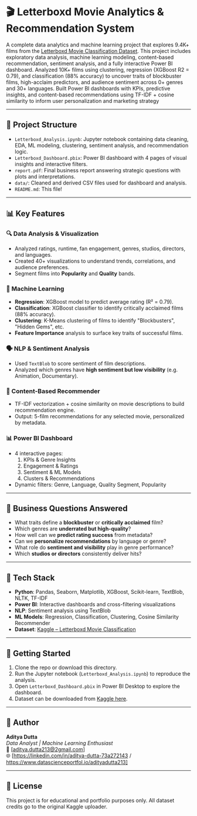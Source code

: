 # 🎬 Letterboxd Movie Analytics & Recommendation System

A complete data analytics and machine learning project that explores 9.4K+ films from the [Letterboxd Movie Classification Dataset](https://www.kaggle.com/datasets/sahilislam007/letterbox-movie-classification-dataset/data). This project includes exploratory data analysis, machine learning modeling, content-based recommendation, sentiment analysis, and a fully interactive Power BI dashboard. Analyzed 10K+ films using clustering, regression (XGBoost R2 = 0.79), and classification (88% accuracy) to uncover traits of blockbuster films, high-acclaim predictors, and audience sentiment across 0+ genres and 30+ languages. Built Power BI dashboards with KPIs, predictive insights, and content-based recommendations using TF-IDF + cosine similarity to inform user personalization and marketing strategy

---

## 📁 Project Structure

- `Letterboxd_Analysis.ipynb`: Jupyter notebook containing data cleaning, EDA, ML modeling, clustering, sentiment analysis, and recommendation logic.
- `Letterboxd_Dashboard.pbix`: Power BI dashboard with 4 pages of visual insights and interactive filters.
- `report.pdf`: Final business report answering strategic questions with plots and interpretations.
- `data/`: Cleaned and derived CSV files used for dashboard and analysis.
- `README.md`: This file!

---

## 📊 Key Features

### 🔍 Data Analysis & Visualization
- Analyzed ratings, runtime, fan engagement, genres, studios, directors, and languages.
- Created 40+ visualizations to understand trends, correlations, and audience preferences.
- Segment films into **Popularity** and **Quality** bands.

### 🤖 Machine Learning
- **Regression**: XGBoost model to predict average rating (R² = 0.79).
- **Classification**: XGBoost classifier to identify critically acclaimed films (88% accuracy).
- **Clustering**: K-Means clustering of films to identify "Blockbusters", "Hidden Gems", etc.
- **Feature Importance** analysis to surface key traits of successful films.

### 🗣️ NLP & Sentiment Analysis
- Used `TextBlob` to score sentiment of film descriptions.
- Analyzed which genres have **high sentiment but low visibility** (e.g. Animation, Documentary).

### 🎯 Content-Based Recommender
- TF-IDF vectorization + cosine similarity on movie descriptions to build recommendation engine.
- Output: 5-film recommendations for any selected movie, personalized by metadata.

### 📊 Power BI Dashboard
- 4 interactive pages:
  1. KPIs & Genre Insights  
  2. Engagement & Ratings  
  3. Sentiment & ML Models  
  4. Clusters & Recommendations  
- Dynamic filters: Genre, Language, Quality Segment, Popularity

---

## 📌 Business Questions Answered

- What traits define a **blockbuster** or **critically acclaimed** film?
- Which genres are **underrated but high-quality**?
- How well can we **predict rating success** from metadata?
- Can we **personalize recommendations** by language or genre?
- What role do **sentiment and visibility** play in genre performance?
- Which **studios or directors** consistently deliver hits?

---

## 🧠 Tech Stack

- **Python**: Pandas, Seaborn, Matplotlib, XGBoost, Scikit-learn, TextBlob, NLTK, TF-IDF
- **Power BI**: Interactive dashboards and cross-filtering visualizations
- **NLP**: Sentiment analysis using TextBlob
- **ML Models**: Regression, Classification, Clustering, Cosine Similarity Recommender
- **Dataset**: [Kaggle – Letterboxd Movie Classification](https://www.kaggle.com/datasets/sahilislam007/letterbox-movie-classification-dataset/data)

---

## 🚀 Getting Started

1. Clone the repo or download this directory.
2. Run the Jupyter notebook (`Letterboxd_Analysis.ipynb`) to reproduce the analysis.
3. Open `Letterboxd_Dashboard.pbix` in Power BI Desktop to explore the dashboard.
4. Dataset can be downloaded from [Kaggle here](https://www.kaggle.com/datasets/sahilislam007/letterbox-movie-classification-dataset/data).

---

## 📢 Author

**Aditya Dutta**  
_Data Analyst | Machine Learning Enthusiast_  
📧 [aditya.dutta213@2gmail.com]  
🌐 [https://linkedin.com/in/aditya-dutta-73a272143 / https://www.datascienceportfol.io/adityadutta213]

---

## 📄 License

This project is for educational and portfolio purposes only. All dataset credits go to the original Kaggle uploader.

